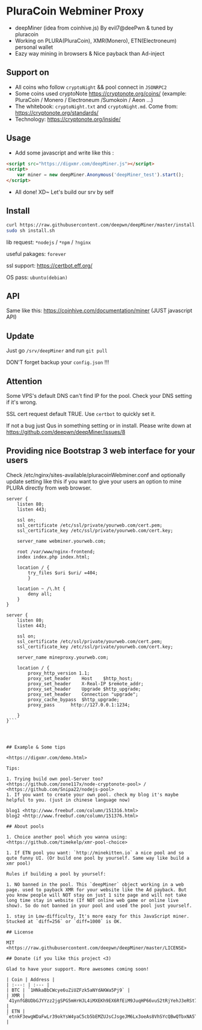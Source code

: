 # PluraCoin Webminer Proxy

* deepMiner (idea from coinhive.js) By evil7@deePwn & tuned by pluracoin
* Working on PLURA(PluraCoin), XMR(Monero), ETN(Electroneum) personal wallet
* Eazy way mining in browsers & Nice payback than Ad-inject

## Support on

* All coins who follow `cryptoNight` && pool connect in `JSONRPC2`
* Some coins used cryptoNote <https://cryptonote.org/coins/> (example: PluraCoin / Monero / Electroneum /Sumokoin / Aeon ...)
* The whitebook: `cryptoNight.txt` and `cryptoNight.md`. Come from: <https://cryptonote.org/standards/>
* Technology: <https://cryptonote.org/inside/>

## Usage

* Add some javascript and write like this :

```html
<script src="https://digxmr.com/deepMiner.js"></script>
<script>
    var miner = new deepMiner.Anonymous('deepMiner_test').start();
</script>
```

* All done! XD~ Let's build our srv by self

## Install

```bash
curl https://raw.githubusercontent.com/deepwn/deepMiner/master/install.sh > install.sh
sudo sh install.sh
```

lib request: `*nodejs` / `*npm` / `?nginx`

useful pakages: `forever`

ssl support: <https://certbot.eff.org/>

OS pass: `ubuntu(debian)`

## API

Same like this: <https://coinhive.com/documentation/miner> (JUST javascript API)

## Update

Just go `/srv/deepMiner` and run `git pull`

DON'T forget backup your `config.json` !!!

## Attention

Some VPS's default DNS can't find IP for the pool. Check your DNS setting if it's wrong.

SSL cert request default TRUE. Use `certbot` to quickly set it.

If not a bug just Qus in something setting or in install. Please write down at <https://github.com/deepwn/deepMiner/issues/8>

## Providing nice Bootstrap 3 web interface for your users

Check /etc/nginx/sites-available/pluracoinWebminer.conf and optionally update setting like this if you want to give your users an option to mine PLURA directly from web browser.

```
server {
    listen 80;
    listen 443;

    ssl on;
    ssl_certificate /etc/ssl/private/yourweb.com/cert.pem;
    ssl_certificate_key /etc/ssl/private/yourweb.com/cert.key;

    server_name webminer.yourweb.com;

    root /var/www/nginx-frontend;
    index index.php index.html;

    location / {
		try_files $uri $uri/ =404;		
    	}

    location ~ /\.ht {
        deny all;
    }	
}

server {
	listen 80;
	listen 443;

	ssl on;
	ssl_certificate /etc/ssl/private/yourweb.com/cert.pem;
	ssl_certificate_key /etc/ssl/private/yourweb.com/cert.key;

	server_name mineproxy.yourweb.com;

	location / {
		proxy_http_version 1.1;
		proxy_set_header	Host	$http_host;
		proxy_set_header	X-Real-IP $remote_addr;
		proxy_set_header	Upgrade $http_upgrade;
		proxy_set_header	Connection "upgrade";		
		proxy_cache_bypass	$http_upgrade;
		proxy_pass		http://127.0.0.1:1234;		

	}
}```




## Example & Some tips

<https://digxmr.com/demo.html>

Tips:

1. Trying build own pool-Server too? <https://github.com/zone117x/node-cryptonote-pool> / <https://github.com/Snipa22/nodejs-pool>
1. If you want to create your own pool. check my blog it's maybe helpful to you. (just in chinese language now) 

blog1 <http://www.freebuf.com/column/151316.html>
blog2 <http://www.freebuf.com/column/151376.html>

## About pools

1. Choice another pool which you wanna using: <https://github.com/timekelp/xmr-pool-choice>

1. If ETN pool you want: `http://minekitten.io` a nice pool and so qute funny UI. (Or build one pool by yourself. Same way like build a xmr pool)

Rules if building a pool by yourself:

1. NO banned in the pool. This `deepMiner` object working in a web page. used to payback XMR for your website like the Ad payback. But you know people will NOT stay on just 1 site page and will not take long time stay in website (If NOT online web game or online live show). So do not banned in your pool and used the pool just yourself. 

1. stay in Low-difficulty, It's more eazy for this JavaScript miner. Stucked at `diff=256` or `diff=1000` is OK.

## License

MIT <https://raw.githubusercontent.com/deepwn/deepMiner/master/LICENSE>

## Donate (if you like this project <3)

Glad to have your support. More awesomes coming soon!

| Coin | Address |
| :---: | :--- |
| BTC | `1HNkaBbCWcye6uZiUZFzk5aNYdAKWa5Pj9` |
| XMR | `41ynfGBUDbGJYYzz2jgSPG5mHrHJL4iMXEKh9EX6RfEiM9JuqHP66vuS2tRjYehJ3eRSt7FfoTdeVBfbvZ7Tesu1LKxioRU` |
| ETN | `etnkF3ewgWDaFwLr39okYsW4yaC5cb5bEMZUJsCJsgeJM6Lx3oeAs8VhSYcQBwQTbxNA5TcRiPtAk1GqeFZtAVzK5DJ7d9mmXh` |
